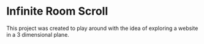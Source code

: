 # Infinite Room Scroll

This project was created to play around with the idea of exploring a website in a 3 dimensional plane.